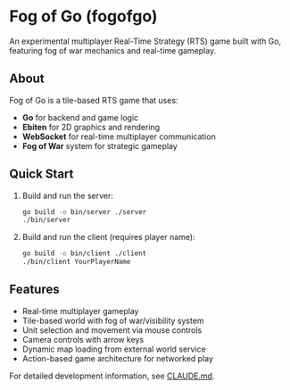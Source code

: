 # Fog of Go (fogofgo)

An experimental multiplayer Real-Time Strategy (RTS) game built with Go, featuring fog of war mechanics and real-time gameplay.

## About

Fog of Go is a tile-based RTS game that uses:
- **Go** for backend and game logic
- **Ebiten** for 2D graphics and rendering
- **WebSocket** for real-time multiplayer communication
- **Fog of War** system for strategic gameplay

## Quick Start

1. Build and run the server:
   ```bash
   go build -o bin/server ./server
   ./bin/server
   ```

2. Build and run the client (requires player name):
   ```bash
   go build -o bin/client ./client
   ./bin/client YourPlayerName
   ```

## Features

- Real-time multiplayer gameplay
- Tile-based world with fog of war/visibility system
- Unit selection and movement via mouse controls
- Camera controls with arrow keys
- Dynamic map loading from external world service
- Action-based game architecture for networked play

For detailed development information, see [CLAUDE.md](./CLAUDE.md).
